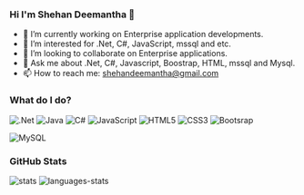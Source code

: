 ### Hi I'm Shehan Deemantha 👋



- 🔭 I’m currently working on Enterprise application developments.
- 🌱 I’m interested for .Net, C#, JavaScript, mssql and etc.
- 👯 I’m looking to collaborate on Enterprise applications.
- 💬 Ask me about .Net, C#, Javascript, Boostrap, HTML, mssql and Mysql.
- 📫 How to reach me: shehandeemantha@gmail.com


### What do I do?

![.Net](https://img.shields.io/badge/.NET-5C2D91?style=for-the-badge&logo=.net&logoColor=white) ![Java](https://img.shields.io/badge/java-%23ED8B00.svg?style=for-the-badge&logo=java&logoColor=white) ![C#](https://img.shields.io/badge/c%23-%23239120.svg?style=for-the-badge&logo=c-sharp&logoColor=white) ![JavaScript](https://img.shields.io/badge/javascript-%23323330.svg?style=for-the-badge&logo=javascript&logoColor=%23F7DF1E) ![HTML5](https://img.shields.io/badge/html5-%23E34F26.svg?style=for-the-badge&logo=html5&logoColor=white) ![CSS3](https://img.shields.io/badge/css3-%231572B6.svg?style=for-the-badge&logo=css3&logoColor=white) ![Bootsrap](https://img.shields.io/badge/Bootstrap-563D7C?style=for-the-badge&logo=bootstrap&logoColor=white)
<p>  
<img alt="MySQL" src="https://img.shields.io/badge/MySQL-4479A1?logo=mysql&logoColor=white&style=for-the-badge"/>
</p> 



### GitHub Stats

<img alt="stats" src="https://github-readme-stats.vercel.app/api?username=ShehanDeemantha&show_icons=true&theme=dark"/>

<img alt="languages-stats" src="https://github-readme-stats.vercel.app/api/top-langs/?username=ShehanDeemantha&show_icons=true&theme=dark"/>
